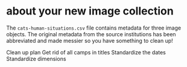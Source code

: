 # about your new image collection

The `cats-human-situations.csv` file contains metadata for three image objects.
The original metadata from the source institutions has been abbreviated and made
messier so you have something to clean up!

Clean up plan
  Get rid of all camps in titles
  Standardize the dates
  Standardize dimensions 
